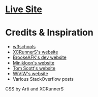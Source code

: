 # [Live Site](https://arti-dev.github.io)

# Credits & Inspiration
- [w3schools](https://www.w3schools.com/html/)
- [XCRunnerS's website](https://xcrunners.github.io/)
- [BrookeAFK's dev website](https://brookie.dev/)
- [Minikloon's website](https://minikloon.com/)
- [Tom Scott's website](https://tomscott.com)
- [WiViW's website](https://wiviw5.github.io/)
- Various StackOverflow posts

CSS by Arti and XCRunnerS
